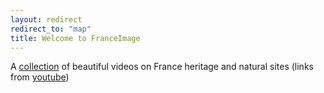 ```yaml
---
layout: redirect
redirect_to: "map"
title: Welcome to FranceImage
---
```



A [collection](/map) of beautiful videos on France heritage and natural sites (links from [youtube](http://www.youtube.com))

